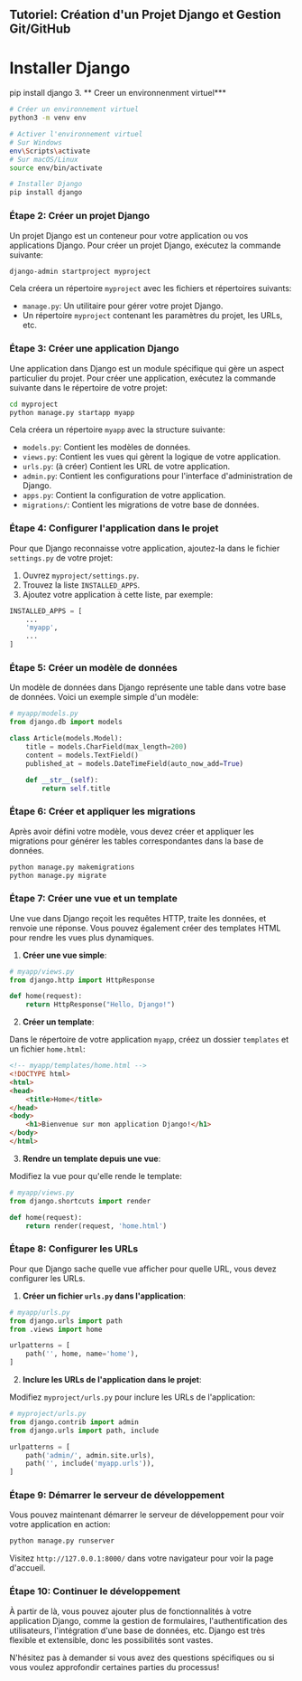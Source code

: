 ## Tutoriel: Création d'un Projet Django et Gestion Git/GitHub

# Installer Django
pip install django
   3. ** Creer un  environnenment virtuel***
```bash
# Créer un environnement virtuel
python3 -m venv env

# Activer l'environnement virtuel
# Sur Windows
env\Scripts\activate
# Sur macOS/Linux
source env/bin/activate

# Installer Django
pip install django
```

### Étape 2: Créer un projet Django

Un projet Django est un conteneur pour votre application ou vos applications Django. Pour créer un projet Django, exécutez la commande suivante:

```bash
django-admin startproject myproject
```

Cela créera un répertoire `myproject` avec les fichiers et répertoires suivants:

- `manage.py`: Un utilitaire pour gérer votre projet Django.
- Un répertoire `myproject` contenant les paramètres du projet, les URLs, etc.

### Étape 3: Créer une application Django

Une application dans Django est un module spécifique qui gère un aspect particulier du projet. Pour créer une application, exécutez la commande suivante dans le répertoire de votre projet:

```bash
cd myproject
python manage.py startapp myapp
```

Cela créera un répertoire `myapp` avec la structure suivante:

- `models.py`: Contient les modèles de données.
- `views.py`: Contient les vues qui gèrent la logique de votre application.
- `urls.py`: (à créer) Contient les URL de votre application.
- `admin.py`: Contient les configurations pour l'interface d'administration de Django.
- `apps.py`: Contient la configuration de votre application.
- `migrations/`: Contient les migrations de votre base de données.

### Étape 4: Configurer l'application dans le projet

Pour que Django reconnaisse votre application, ajoutez-la dans le fichier `settings.py` de votre projet:

1. Ouvrez `myproject/settings.py`.
2. Trouvez la liste `INSTALLED_APPS`.
3. Ajoutez votre application à cette liste, par exemple:

```python
INSTALLED_APPS = [
    ...
    'myapp',
    ...
]
```

### Étape 5: Créer un modèle de données

Un modèle de données dans Django représente une table dans votre base de données. Voici un exemple simple d'un modèle:

```python
# myapp/models.py
from django.db import models

class Article(models.Model):
    title = models.CharField(max_length=200)
    content = models.TextField()
    published_at = models.DateTimeField(auto_now_add=True)

    def __str__(self):
        return self.title
```

### Étape 6: Créer et appliquer les migrations

Après avoir défini votre modèle, vous devez créer et appliquer les migrations pour générer les tables correspondantes dans la base de données.

```bash
python manage.py makemigrations
python manage.py migrate
```

### Étape 7: Créer une vue et un template

Une vue dans Django reçoit les requêtes HTTP, traite les données, et renvoie une réponse. Vous pouvez également créer des templates HTML pour rendre les vues plus dynamiques.

1. **Créer une vue simple**:

```python
# myapp/views.py
from django.http import HttpResponse

def home(request):
    return HttpResponse("Hello, Django!")
```

2. **Créer un template**:

Dans le répertoire de votre application `myapp`, créez un dossier `templates` et un fichier `home.html`:

```html
<!-- myapp/templates/home.html -->
<!DOCTYPE html>
<html>
<head>
    <title>Home</title>
</head>
<body>
    <h1>Bienvenue sur mon application Django!</h1>
</body>
</html>
```

3. **Rendre un template depuis une vue**:

Modifiez la vue pour qu'elle rende le template:

```python
# myapp/views.py
from django.shortcuts import render

def home(request):
    return render(request, 'home.html')
```

### Étape 8: Configurer les URLs

Pour que Django sache quelle vue afficher pour quelle URL, vous devez configurer les URLs.

1. **Créer un fichier `urls.py` dans l'application**:

```python
# myapp/urls.py
from django.urls import path
from .views import home

urlpatterns = [
    path('', home, name='home'),
]
```

2. **Inclure les URLs de l'application dans le projet**:

Modifiez `myproject/urls.py` pour inclure les URLs de l'application:

```python
# myproject/urls.py
from django.contrib import admin
from django.urls import path, include

urlpatterns = [
    path('admin/', admin.site.urls),
    path('', include('myapp.urls')),
]
```

### Étape 9: Démarrer le serveur de développement

Vous pouvez maintenant démarrer le serveur de développement pour voir votre application en action:

```bash
python manage.py runserver
```

Visitez `http://127.0.0.1:8000/` dans votre navigateur pour voir la page d'accueil.

### Étape 10: Continuer le développement

À partir de là, vous pouvez ajouter plus de fonctionnalités à votre application Django, comme la gestion de formulaires, l'authentification des utilisateurs, l'intégration d'une base de données, etc. Django est très flexible et extensible, donc les possibilités sont vastes.

N'hésitez pas à demander si vous avez des questions spécifiques ou si vous voulez approfondir certaines parties du processus!
